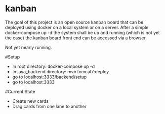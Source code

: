 # kanban
The goal of this project is an open source kanban board that can be deployed using docker on a local system or on a server.
After a simple docker-compose up -d the system shall be up and running (which is not yet the case) the kanban board front end can be accessed via a browser.

Not yet nearly running.

#Setup
- In root directory: docker-compose up -d
- In java_backend directory: mvn tomcat7:deploy
- go to localhost:3333/backend/setup
- go to localhost:3333

#Current State
- Create new cards
- Drag cards from one lane to another
